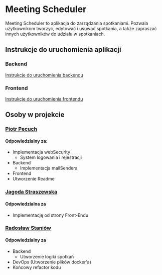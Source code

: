 # Meeting Scheduler

Meeting Scheduler to aplikacja do zarządzania spotkaniami. Pozwala użytkownikom tworzyć, edytować i usuwać spotkania, a także zapraszać innych użytkowników do udziału w spotkaniach.

## Instrukcje do uruchomienia aplikacji

### Backend

[Instrukcje do uruchomienia backendu](Backend/README.md)

### Frontend

[Instrukcje do uruchomienia frontendu](Frontend/README.md)

## Osoby w projekcie

### [Piotr Pecuch](https://github.com/PiotrPecuch)

#### Odpowiedzialny za:
- Implementacja webSecurity
   - System logowania i rejestracji 
- Backend
   - Implementacja mailSendera
- Frontend
- Utworzenie Readme

### [Jagoda Straszewska](https://github.com/jag00d)

#### Odpowiedzialna za
- Implementację od strony Front-Endu


### [Radosław Staniów](https://github.com/Dyspersja)

#### Odpowiedzialny za
- Backend
  - Utworzenie logiki spotkań
- DevOps (Utworzenie plików docker'a)
- Końcowy refactor kodu







